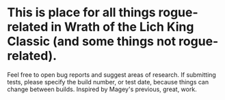 # This is place for all things rogue-related in Wrath of the Lich King Classic (and some things not rogue-related).
Feel free to open bug reports and suggest areas of research. If submitting tests, please specify the build number, or test date, because things can change between builds.
Inspired by Magey's previous, great, work.
